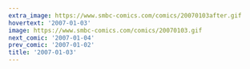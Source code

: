 ```yaml
---
extra_image: https://www.smbc-comics.com/comics/20070103after.gif
hovertext: '2007-01-03'
image: https://www.smbc-comics.com/comics/20070103.gif
next_comic: '2007-01-04'
prev_comic: '2007-01-02'
title: '2007-01-03'
---
```


